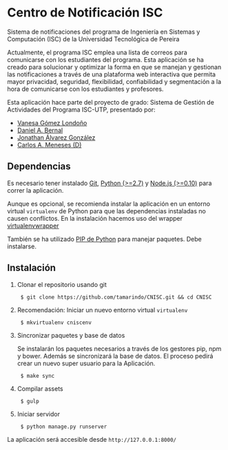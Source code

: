 # Centro de Notificación ISC
Sistema de notificaciones del programa de Ingeniería en Sistemas y Computación (ISC) de la Universidad Tecnológica de Pereira

Actualmente, el programa ISC emplea una lista de correos para comunicarse con los estudiantes del programa. Esta aplicación se ha creado para solucionar y optimizar la forma en que se manejan y gestionan las notificaciones a través de una plataforma web interactiva que permita mayor privacidad, seguridad, flexibilidad, confiabilidad y segmentación a la hora de comunicarse con los estudiantes y profesores.

Esta aplicación hace parte del proyecto de grado: Sistema de Gestión de Actividades del Programa ISC-UTP, presentado por:

* [Vanesa Gómez Londoño](mailto:vagolo@hotmail.com)
* [Daniel A. Bernal](mailto:dabernal@utp.edu.co)
* [Jonathan Álvarez González](mailto:jonalvarez@utp.edu.co)
* [Carlos A. Meneses (D)](mailto:cmeneses@gmail.com)


## Dependencias
Es necesario tener instalado [Git](http://git-scm.com), [Python (>=2.7)](https://www.python.org) y [Node.js (>=0.10)](http://nodejs.org) para correr la aplicación.

Aunque es opcional, se recomienda instalar la aplicación en un entorno virtual `virtualenv` de Python para que las dependencias instaladas no causen conflictos. En la instalación hacemos uso del wrapper [virtualenvwrapper](http://virtualenvwrapper.readthedocs.org/en/latest/)

También se ha utilizado [PIP de Python](#) para manejar paquetes. Debe instalarse.


## Instalación
1. Clonar el repositorio usando git

		$ git clone https://github.com/tamarindo/CNISC.git && cd CNISC

2. Recomendación: Iniciar un nuevo entorno virtual `virtualenv`
		
		$ mkvirtualenv cniscenv

3. Sincronizar paquetes y base de datos

	Se instalarán los paquetes necesarios a través de los gestores pip, npm y bower. Además se sincronizará la base de datos. El proceso pedirá crear un nuevo super usuario para la Aplicación.

		$ make sync

4. Compilar assets

		$ gulp

5. Iniciar servidor

		$ python manage.py runserver

La aplicación será accesible desde `http://127.0.0.1:8000/`